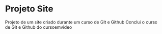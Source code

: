 # Projeto Site
 Projeto de um site criado durante um curso de GIt e Github
Conclui o curso de Git e Github do cursoemvideo
